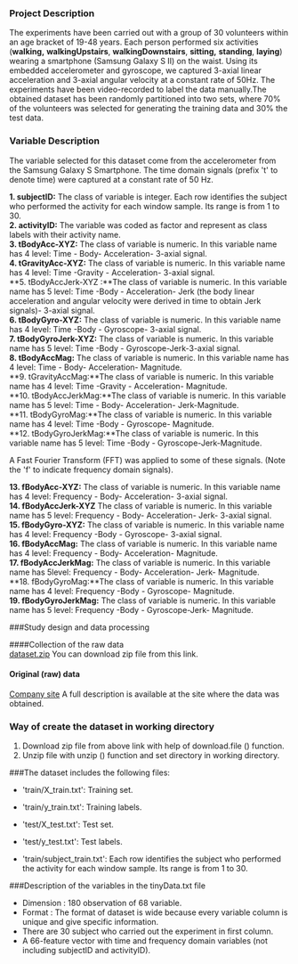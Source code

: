
### Project Description

The experiments have been carried out with a group of 30 volunteers within an age bracket of 19-48 years. Each person performed six activities (**walking,** **walkingUpstairs**, **walkingDownstairs**, **sitting,** **standing**, **laying**) wearing a smartphone (Samsung Galaxy S II) on the waist. Using its embedded accelerometer and gyroscope, we captured 3-axial linear acceleration and 3-axial angular velocity at a constant rate of 50Hz. The experiments have been video-recorded to label the data manually.The obtained dataset has been randomly partitioned into two sets, where 70% of the volunteers was selected for generating the training data and 30% the test data. 

### Variable Description

The variable selected for this dataset come from the accelerometer from the Samsung Galaxy S Smartphone. The time domain signals (prefix 't' to denote time) were captured at a constant rate of 50 Hz.

**1.  subjectID:** The class of variable is integer. Each row identifies the subject who performed the activity for each window sample. Its range is from 1 to 30.  
**2. activityID:**  The variable was coded as factor and represent as class labels with their activity name.  
**3. tBodyAcc-XYZ:**  The class of variable is numeric. In this variable name has 4 level: Time - Body- Acceleration- 3-axial signal.  
**4. tGravityAcc-XYZ:** The class of variable is numeric. In this variable name has 4 level: Time -Gravity - Acceleration- 3-axial signal.  
 **5. tBodyAccJerk-XYZ :**The class of variable is numeric. In this variable name has 5 level: Time -Body - Acceleration- Jerk (the body linear acceleration and angular velocity were derived in time to obtain Jerk signals)- 3-axial signal.  
 **6. tBodyGyro-XYZ:** The class of variable is numeric. In this variable name has 4 level: Time -Body - Gyroscope- 3-axial signal.  
 **7. tBodyGyroJerk-XYZ:** The class of variable is numeric. In this variable name has 5 level: Time -Body - Gyroscope-Jerk-3-axial signal.  
 **8. tBodyAccMag:** The class of variable is numeric. In this variable name has 4 level: Time - Body- Acceleration- Magnitude.     
 **9. tGravityAccMag:**The class of variable is numeric. In this variable name has 4 level: Time -Gravity - Acceleration- Magnitude.     
 **10. tBodyAccJerkMag:**The class of variable is numeric. In this variable name has 5 level: Time - Body- Acceleration- Jerk-Magnitude.   
 **11. tBodyGyroMag:**The class of variable is numeric. In this variable name has 4 level: Time -Body - Gyroscope- Magnitude.    
 **12. tBodyGyroJerkMag:**The class of variable is numeric. In this variable name has 5 level: Time -Body - Gyroscope-Jerk-Magnitude.

 A Fast Fourier Transform (FFT) was applied to some of these signals. (Note the 'f' to indicate frequency domain signals). 
  
 **13. fBodyAcc-XYZ:** The class of variable is numeric. In this variable name has 4 level: Frequency  - Body- Acceleration- 3-axial signal.    
 **14. fBodyAccJerk-XYZ** The class of variable is numeric. In this variable name has 5 level: Frequency - Body- Acceleration- Jerk- 3-axial signal.      
 **15. fBodyGyro-XYZ:**  The class of variable is numeric. In this variable name has 4 level: Frequency  -Body - Gyroscope- 3-axial signal.   
 **16. fBodyAccMag:** The class of variable is numeric. In this variable name has 4 level: Frequency - Body- Acceleration- Magnitude.     
 **17. fBodyAccJerkMag:** The class of variable is numeric. In this variable name has 5level: Frequency - Body- Acceleration- Jerk- Magnitude.     
 **18. fBodyGyroMag:**The class of variable is numeric. In this variable name has 4 level: Frequency -Body - Gyroscope- Magnitude.     
 **19. fBodyGyroJerkMag:** The class of variable is numeric. In this variable name has 5 level: Frequency -Body - Gyroscope-Jerk- Magnitude.
  

###Study design and data processing

####Collection of the raw data    
[dataset.zip][1] You can download zip file from this link.

#### Original (raw) data 

[Company site][2]  A full description is available at the site where the data was obtained.       

### Way of create the dataset in working directory
 1. Download zip file from above link with help of download.file () function.
 2. Unzip file with unzip () function and set directory in working directory.

###The dataset includes the following files:

- 'train/X_train.txt': Training set.

- 'train/y_train.txt': Training labels.

- 'test/X_test.txt': Test set.

- 'test/y_test.txt': Test labels.

- 'train/subject_train.txt': Each row identifies the subject who performed the activity for each window sample. Its range is from 1 to 30. 

###Description of the variables in the tinyData.txt file   

 - Dimension : 180 observation of 68 variable.    
 -  Format : The format of dataset is wide because every variable column is unique and give specific information.     
 - There are 30 subject who carried out the experiment in first column.
 - A 66-feature vector with time and frequency domain variables (not including subjectID and activityID). 


  [1]: https://d396qusza40orc.cloudfront.net/getdata%2Fprojectfiles%2FUCI%20HAR%20Dataset.zip
  [2]: http://archive.ics.uci.edu/ml/datasets/Human+Activity+Recognition+Using+Smartphones

